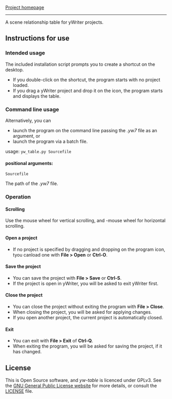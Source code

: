 [Project homepage](https://peter88213.github.io/yw-table)

--- 

A scene relationship table for yWriter projects.

## Instructions for use

### Intended usage

The included installation script prompts you to create a shortcut on the desktop. 

- If you double-click on the shortcut, the program starts with no project loaded.
- If you drag a yWriter project and drop it on the icon, the program starts and displays the table. 

### Command line usage

Alternatively, you can

- launch the program on the command line passing the *.yw7* file as an argument, or
- launch the program via a batch file.

usage: `yw_table.py Sourcefile`

#### positional arguments:

`Sourcefile` 

The path of the *.yw7* file.

### Operation

#### Scrolling

Use the mouse wheel for vertical scrolling, and <Shift>-mouse wheel for horizontal scrolling.    


#### Open a project

- If no project is specified by dragging and dropping on the program icon,
  tyou canload one with **File > Open** or **Ctrl-O**.

#### Save the project

- You can save the project with **File > Save** or **Ctrl-S**.
- If the project is open in yWriter, you will be asked to exit yWriter first.

#### Close the project

- You can close the project without exiting the program with **File > Close**.
- When closing the project, you will be asked for applying changes.
- If you open another project, the current project is automatically closed.

#### Exit 

- You can exit with **File > Exit** of **Ctrl-Q**.
- When exiting the program, you will be asked for saving the project, if it has changed.


## License

This is Open Source software, and *yw-table* is licenced under GPLv3. See the
[GNU General Public License website](https://www.gnu.org/licenses/gpl-3.0.en.html) for more
details, or consult the [LICENSE](https://github.com/peter88213/novelyst_matrix/blob/main/LICENSE) file.
